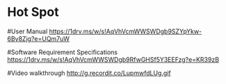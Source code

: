 # Hot Spot

#User Manual
https://1drv.ms/w/s!AqVhVcmWWSWDgb9SZYpYkw-6By8Zjg?e=UQm7uW

#Software Requirement Specifications
https://1drv.ms/w/s!AqVhVcmWWSWDgb9RfwGHSf5Y3EEFzg?e=KR39zB

#Video walkthrough
http://g.recordit.co/LupmwfdLUg.gif
